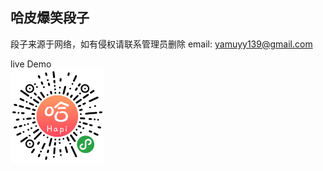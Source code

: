 
## 哈皮爆笑段子
段子来源于网络，如有侵权请联系管理员删除 email: yamuyy139@gmail.com

live Demo <img width="150" style="display:block;" src="https://github.com/dingguoqing513/hapi/blob/master/miniprogram/images/QRcode.jpg" />
